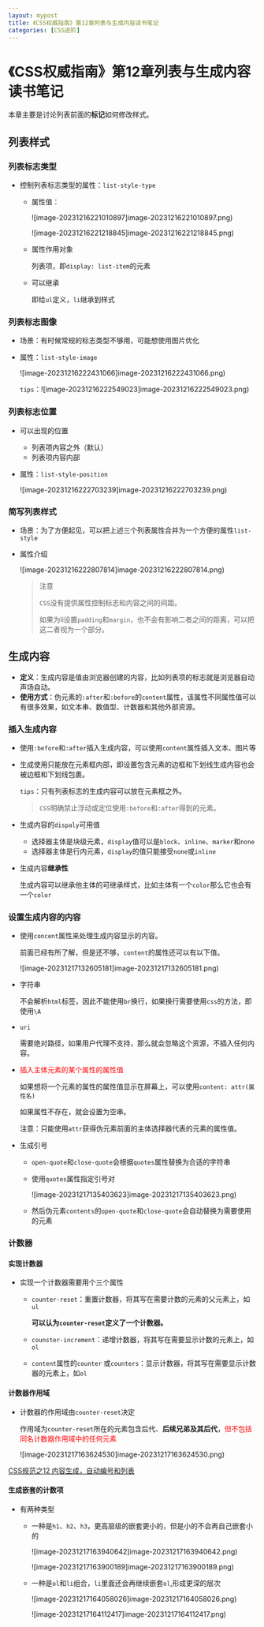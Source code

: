 ```yaml
---
layout: mypost
title: 《CSS权威指南》第12章列表与生成内容读书笔记
categories: [CSS进阶]
---
```




# 《CSS权威指南》第12章列表与生成内容读书笔记

本章主要是讨论列表前面的**标记**如何修改样式。

## 列表样式

### 列表标志类型

- 控制列表标志类型的属性：`list-style-type`

  - 属性值：

    ![image-20231216221010897]image-20231216221010897.png)

    ![image-20231216221218845]image-20231216221218845.png)

  - 属性作用对象

    列表项，即`display: list-item`的元素

  - 可以继承

    即给`ul`定义，`li`继承到样式

### 列表标志图像

* 场景：有时候常规的标志类型不够用，可能想使用图片优化

* 属性：`list-style-image`

  ![image-20231216222431066]image-20231216222431066.png)

  `tips`：![image-20231216222549023]image-20231216222549023.png)

### 列表标志位置

- 可以出现的位置

  - 列表项内容之外（默认）
  - 列表项内容内部

- 属性：`list-style-position`

  ![image-20231216222703239]image-20231216222703239.png)

### 简写列表样式

- 场景：为了方便起见，可以把上述三个列表属性合并为一个方便的属性`list-style`

- 属性介绍

  ![image-20231216222807814]image-20231216222807814.png)

  > 注意
  >
  > `CSS`没有提供属性控制标志和内容之间的间距。
  >
  > 如果为li设置`padding`和`margin`，也不会有影响二者之间的距离，可以把这二者视为一个部分。

## 生成内容

- **定义**：生成内容是值由浏览器创建的内容，比如列表项的标志就是浏览器自动声场自动。
- **使用方式**：伪元素的`:after`和`:before`的`content`属性，该属性不同属性值可以有很多效果，如文本串、数值型、计数器和其他外部资源。

### 插入生成内容

- 使用`:before`和`:after`插入生成内容，可以使用`content`属性插入文本、图片等

- 生成使用只能放在元素框内部，即设置包含元素的边框和下划线生成内容也会被边框和下划线包裹。

  `tips`：只有列表标志的生成内容可以放在元素框之外。

  > `CSS`明确禁止浮动或定位使用`:before`和`:after`得到的元素。

- 生成内容的`dispaly`可用值

  - 选择器主体是块级元素，`display`值可以是`block`、`inline`、`marker`和`none`
  - 选择器主体是行内元素，`display`的值只能接受`none`或`inline`
  
- 生成内容**继承性**

  生成内容可以继承他主体的可继承样式，比如主体有一个`color`那么它也会有一个`color`

### 设置生成内容的内容

- 使用`concent`属性来处理生成内容显示的内容。

  前面已经有所了解，但是还不够，`content`的属性还可以有以下值。

  ![image-20231217132605181]image-20231217132605181.png)

- 字符串

  不会解析`html`标签，因此不能使用`br`换行，如果换行需要使用`css`的方法，即使用`\A`

* `uri`

  需要绝对路径，如果用户代理不支持，那么就会忽略这个资源，不插入任何内容。

* <font color=red>插入主体元素的某个属性的属性值</font>

  如果想将一个元素的属性的属性值显示在屏幕上，可以使用`content: attr(属性名)`

  如果属性不存在，就会设置为空串。

  注意：只能使用`attr`获得伪元素前面的主体选择器代表的元素的属性值。

* 生成引号

  - `open-quote`和`close-quote`会根据`quotes`属性替换为合适的字符串

  - 使用`quotes`属性指定引号对

    ![image-20231217135403623]image-20231217135403623.png)

  - 然后伪元素`contents`的`open-quote`和`close-quote`会自动替换为需要使用的元素

### 计数器

#### 实现计数器

- 实现一个计数器需要用个三个属性

  - `counter-reset`：重置计数器，将其写在需要计数的元素的父元素上，如`ul`

    **可以认为`counter-reset`定义了一个计数器。**

  - `counster-increment`：递增计数器，将其写在需要显示计数的元素上，如`ol`

  - `content`属性的`counter` 或`counters`：显示计数器，将其写在需要显示计数器的元素上，如`ol`

#### 计数器作用域

- 计数器的作用域由`counter-reset`决定

  作用域为`counter-reset`所在的元素包含后代、**后续兄弟及其后代**，<font color=red>但不包括同名计数器作用域中的任何元素</font>

  ![image-20231217163624530]image-20231217163624530.png)

[CSS规范之12 内容生成，自动编号和列表](http://www.ayqy.net/doc/css2-1/generate.html#counters)

#### 生成嵌套的计数项

- 有两种类型

  - 一种是`h1`、`h2`、`h3`，更高层级的嵌套更小的，但是小的不会再自己嵌套小的

    ![image-20231217163940642]image-20231217163940642.png)

    ![image-20231217163900189]image-20231217163900189.png)

  - 一种是`ol`和`li`组合，`li`里面还会再继续嵌套`ol`,形成更深的层次

    ![image-20231217164058026]image-20231217164058026.png)

    ![image-20231217164112417]image-20231217164112417.png)
